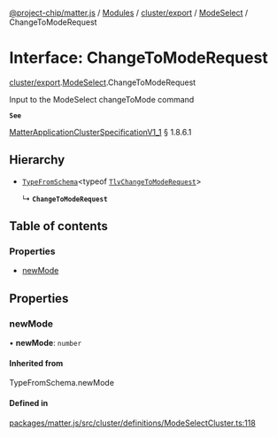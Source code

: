 [@project-chip/matter.js](../README.md) / [Modules](../modules.md) / [cluster/export](../modules/cluster_export.md) / [ModeSelect](../modules/cluster_export.ModeSelect.md) / ChangeToModeRequest

# Interface: ChangeToModeRequest

[cluster/export](../modules/cluster_export.md).[ModeSelect](../modules/cluster_export.ModeSelect.md).ChangeToModeRequest

Input to the ModeSelect changeToMode command

**`See`**

[MatterApplicationClusterSpecificationV1_1](spec_export.MatterApplicationClusterSpecificationV1_1.md) § 1.8.6.1

## Hierarchy

- [`TypeFromSchema`](../modules/tlv_export.md#typefromschema)\<typeof [`TlvChangeToModeRequest`](../modules/cluster_export.ModeSelect.md#tlvchangetomoderequest)\>

  ↳ **`ChangeToModeRequest`**

## Table of contents

### Properties

- [newMode](cluster_export.ModeSelect.ChangeToModeRequest.md#newmode)

## Properties

### newMode

• **newMode**: `number`

#### Inherited from

TypeFromSchema.newMode

#### Defined in

[packages/matter.js/src/cluster/definitions/ModeSelectCluster.ts:118](https://github.com/project-chip/matter.js/blob/3adaded6/packages/matter.js/src/cluster/definitions/ModeSelectCluster.ts#L118)
